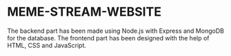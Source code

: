 # MEME-STREAM-WEBSITE

The backend part has been made using Node.js with Express and MongoDB for the database.
The frontend part has been designed with the help of HTML, CSS and JavaScript.
